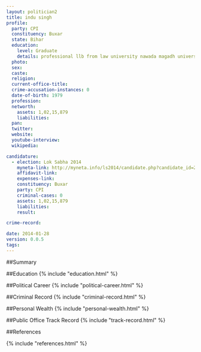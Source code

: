 ```yaml
---
layout: politician2
title: indu singh
profile: 
  party: CPI
  constituency: Buxar
  state: Bihar
  education: 
    level: Graduate
    details: professional llb from law university nawada magadh university bodh gaya in 2012  10th pass from central school rampur up in 1993 12th pass from central open siilong meghalaya in 1995  from magadh university bodh gaya in 1998
  photo: 
  sex: 
  caste: 
  religion: 
  current-office-title: 
  crime-accusation-instances: 0
  date-of-birth: 1979
  profession: 
  networth: 
    assets: 1,02,15,879
    liabilities: 
  pan: 
  twitter: 
  website: 
  youtube-interview: 
  wikipedia: 

candidature: 
  - election: Lok Sabha 2014
    myneta-link: http://myneta.info/ls2014/candidate.php?candidate_id=2655
    affidavit-link: 
    expenses-link: 
    constituency: Buxar 
    party: CPI
    criminal-cases: 0
    assets: 1,02,15,879
    liabilities: 
    result:  

crime-record: 

date: 2014-01-28
version: 0.0.5
tags: 
---
```

##Summary


##Education
{% include "education.html" %}


##Political Career
{% include "political-career.html" %}


##Criminal Record
{% include "criminal-record.html" %}


##Personal Wealth
{% include "personal-wealth.html" %}


##Public Office Track Record
{% include "track-record.html" %}


##References


{% include "references.html" %}